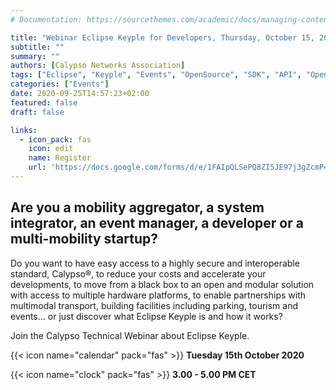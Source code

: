 ```yaml
---
# Documentation: https://sourcethemes.com/academic/docs/managing-content/

title: "Webinar Eclipse Keyple for Developers, Thursday, October 15, 2020 "
subtitle: ""
summary: ""
authors: [Calypso Networks Association]
tags: ["Eclipse", "Keyple", "Events", "OpenSource", "SDK", "API", "OpenSolutions", "Ticketing", "MaaS", "CNA", "Mobility"]
categories: ["Events"]
date: 2020-09-25T14:57:23+02:00
featured: false
draft: false

links:
  - icon_pack: fas
    icon: edit
    name: Register
    url: 'https://docs.google.com/forms/d/e/1FAIpQLSePQ8ZI5JE97j3gZcmP4uy-YRzB5WsIuaYMEFPXtl_vK4vWjA/viewform'
---
```

## Are you a mobility aggregator, a system integrator, an event manager,  a developer or a multi-mobility startup?

Do you want to have easy access to a highly secure and interoperable standard, Calypso®, to reduce your costs and 
accelerate your developments, to move from a black box to an open and modular solution with access to multiple 
hardware platforms, to enable partnerships with multimodal transport, building facilities including parking, 
tourism and events… or just discover what Eclipse Keyple is and how it works?
 
Join the Calypso Technical Webinar about Eclipse Keyple.

{{< icon name="calendar" pack="fas" >}} **Tuesday 15th October 2020**

{{< icon name="clock" pack="fas" >}} **3.00 - 5.00 PM CET**
